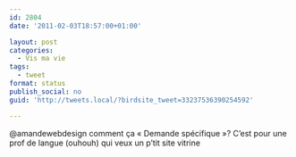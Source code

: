 ```yaml
---
id: 2804
date: '2011-02-03T18:57:00+01:00'

layout: post
categories:
  - Vis ma vie
tags:
  - tweet
format: status
publish_social: no
guid: 'http://tweets.local/?birdsite_tweet=33237536390254592'

---
```


@amandewebdesign comment ça « Demande spécifique »? C’est pour une prof de langue (ouhouh) qui veux un p’tit site vitrine
